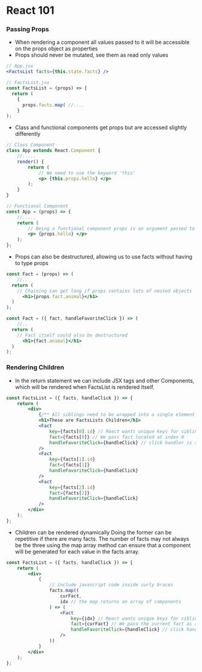 # React 101

### Passing Props

- When rendering a component all values passed to it will be accessible on the props object as properties
- Props should never be mutated, see them as read only values

```jsx
// App.jsx
<FactsList facts={this.state.facts} />

// FactsList.jsx
const FactsList = (props) => {
  return (
    {
      props.facts.map( //....
    }
);
```

- Class and functional components get props but are accessed slightly differently

```jsx
// Class Component
class App extends React.Component {
	//.....
	render() {
		return (
			// We need to use the keyword 'this'
			<p> {this.props.hello} </p>
		);
	}
}

// Functional Component
const App = (props) => {
	//.....
	return (
		// Being a functional component props is an argument passed to it
		<p> {props.hello} </p>
	);
};
```

- Props can also be destructured, allowing us to use facts without having to type props

```jsx
const Fact = (props) => (
	//..
  return (
    // Chaining can get long if props contains lots of nested objects
	  <h1>{props.fact.animal}</h1>
  )
);

const Fact = ({ fact, handleFavoriteClick }) => (
	//..
  return (
    // Fact itself could also be destructured
	  <h1>{fact.animal}</h1>
  )
);
```

### Rendering Children

- In the return statement we can include JSX tags and other Components, which will be rendered when FactsList is rendered itself.

```jsx
const FactsList = ({ facts, handleClick }) => {
	return (
		<div>
			{/** All siblings need to be wrapped into a single element */}
			<h1>These are FactsLists Children</h1>
			<Fact
				key={facts[0].id} // React wants unique keys for siblings
				fact={facts[0]} // We pass fact located at index 0
				handleFavoriteClick={handleClick} // click handler is shared by all children
			/>
			<Fact
				key={facts[1].id}
				fact={facts[1]}
				handleFavoriteClick={handleClick}
			/>
			<Fact
				key={facts[2].id}
				fact={facts[2]}
				handleFavoriteClick={handleClick}
			/>
		</div>
	);
};
```

- Children can be rendered dynamically
  Doing the former can be repetitive if there are many facts. The number of facts may not always be the three using the map array method can ensure that a component will be generated for each value in the facts array.

```jsx
const FactsList = ({ facts, handleClick }) => {
	return (
		<div>
			{
				// include javascript code inside curly braces
				facts.map((
					curFact,
					idx // the map returns an array of components
				) => (
					<Fact
						key={idx} // React wants unique keys for siblings, the current index works most cases
						fact={curFact} // We pass the current fact as a prop
						handleFavoriteClick={handleClick} // click handler is shared by all children
					/>
				))
			}
		</div>
	);
};
```

